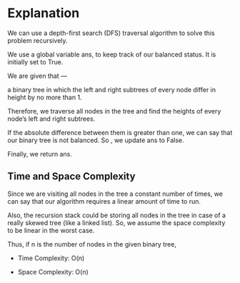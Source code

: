 # ​Explanation
We can use a depth-first search (DFS) traversal algorithm to solve this problem recursively.

We use a global variable ans, to keep track of our balanced status. It is initially set to True.

We are given that —

a binary tree in which the left and right subtrees of every node differ in height by no more than 1.

Therefore, we traverse all nodes in the tree and find the heights of every node’s left and right subtrees.

If the absolute difference between them is greater than one, we can say that our binary tree is not balanced. So , we update ans to False.

Finally, we return ans.

## Time and Space Complexity
Since we are visiting all nodes in the tree a constant number of times, we can say that our algorithm requires a linear amount of time to run.

Also, the recursion stack could be storing all nodes in the tree in case of a really skewed tree (like a linked list). So, we assume the space complexity to be linear in the worst case.

Thus, if n is the number of nodes in the given binary tree,

* Time Complexity: O(n)

* Space Complexity: O(n)
